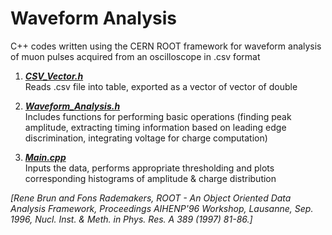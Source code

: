 # Waveform Analysis

C++ codes written using the CERN ROOT framework for waveform analysis of muon pulses acquired from an oscilloscope in .csv format

1) ***[CSV_Vector.h](https://github.com/utsav-akhaury/Waveform-Analysis/blob/master/CSV_Vector.h)***     
Reads .csv file into table, exported as a vector of vector of double

2) ***[Waveform_Analysis.h](https://github.com/utsav-akhaury/Waveform-Analysis/blob/master/Waveform_Analysis.h)***      
Includes functions for performing basic operations (finding peak amplitude, extracting timing information based on leading edge discrimination, integrating voltage for charge computation)

3) ***[Main.cpp](https://github.com/utsav-akhaury/Waveform-Analysis/blob/master/Main.cpp)***       
Inputs the data, performs appropriate thresholding and plots corresponding histograms of amplitude & charge distribution

*[Rene Brun and Fons Rademakers, ROOT - An Object Oriented Data Analysis Framework,
Proceedings AIHENP'96 Workshop, Lausanne, Sep. 1996,
Nucl. Inst. & Meth. in Phys. Res. A 389 (1997) 81-86.]*
